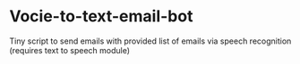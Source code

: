 # Vocie-to-text-email-bot
Tiny script to send emails with provided list of emails via speech recognition (requires text to speech module)

